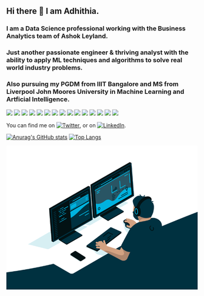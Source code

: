 ## Hi there 👋 I am Adhithia.
### I am a Data Science professional working with the Business Analytics team of Ashok Leyland.
### Just another passionate engineer & thriving analyst with the ability to apply ML techniques and algorithms to solve real world industry problems.
### Also pursuing my PGDM from IIIT Bangalore and MS from Liverpool John Moores University in Machine Learning and Artficial Intelligence.

![](https://img.shields.io/badge/Code-Python-informational?style=flat&logo=Python&logoColor=white&color=2bbc8a)
![](https://img.shields.io/badge/Tools-Jupyter-informational?style=flat&logo=Jupyter&logoColor=white&color=2bbc8a)
![](https://img.shields.io/badge/Visualize-PowerBI-informational?style=flat&logo=Power-BI&logoColor=white&color=2bbc8a)
![](https://img.shields.io/badge/Visualize-Tableau-informational?style=flat&logo=Power-BI&logoColor=white&color=2bbc8a)
![](https://img.shields.io/badge/Editor-Photoshop-informational?style=flat&logo=Adobe-Photoshop&logoColor=white&color=2bbc8a)
![](https://img.shields.io/badge/Editor-AfterEffects-informational?style=flat&logo=Adobe-After-Effects&logoColor=white&color=2bbc8a)
![](https://img.shields.io/badge/Code-Android-informational?style=flat&logo=Android&logoColor=white&color=2bbc8a)
![](https://img.shields.io/badge/Tools-AndroidStudio-informational?style=flat&logo=Android-Studio&logoColor=white&color=2bbc8a)
![](https://img.shields.io/badge/Tools-Excel-informational?style=flat&logo=Microsoft-Excel&logoColor=white&color=2bbc8a)
![](https://img.shields.io/badge/Tools-Powerpoint-informational?style=flat&logo=Microsoft-PowerPoint&logoColor=white&color=2bbc8a)
![](https://img.shields.io/badge/Code-MySQL-informational?style=flat&logo=MySQL&logoColor=white&color=2bbc8a)
![](https://img.shields.io/badge/Code-R-informational?style=flat&logo=Python&logoColor=white&color=2bbc8a)
![](https://img.shields.io/badge/Tools-RStudio-informational?style=flat&logo=Jupyter&logoColor=white&color=2bbc8a)
![](https://img.shields.io/badge/Visualize-Plotly-informational?style=flat&logo=Plotly&logoColor=white&color=2bbc8a)
![](https://img.shields.io/badge/OS-Linux-informational?style=flat&logo=Linux&logoColor=white&color=2bbc8a)




<!--
**Adhithia/Adhithia** is a ✨ _special_ ✨ repository because its `README.md` (this file) appears on your GitHub profile.


Here are some ideas to get you started:

- 🔭 I’m currently working on ...
- 🌱 I’m currently learning ...
- 👯 I’m looking to collaborate on ...
- 🤔 I’m looking for help with ...
- 💬 Ask me about ...
- 📫 How to reach me: ...
- 😄 Pronouns: ...
- ⚡ Fun fact: ...
-->

<!-- Actual text -->
You can find me on [![Twitter][1.2]][1], or on [![LinkedIn][2.2]][2].
<!-- Icons -->
[1.2]: http://i.imgur.com/wWzX9uB.png (twitter icon without padding)
[2.2]: https://raw.githubusercontent.com/MartinHeinz/MartinHeinz/master/linkedin-3-16.png

<!-- Links to your social media accounts -->

[1]: https://twitter.com/AdhithiaR
[2]: https://www.linkedin.com/in/adhithiar/

[![Anurag's GitHub stats](https://github-readme-stats.vercel.app/api?username=Adhithia&show_icons=true&theme=vue)](https://github.com/anuraghazra/github-readme-stats)
[![Top Langs](https://github-readme-stats.vercel.app/api/top-langs/?username=Adhithia&layout=compact&theme=vue)](https://github.com/anuraghazra/github-readme-stats)

<img src="https://github.com/Adhithia/Adhithia/blob/bbb41c2e8618f49546c48a74f2b7f7a8b6b205ba/code.gif" width="900px">
